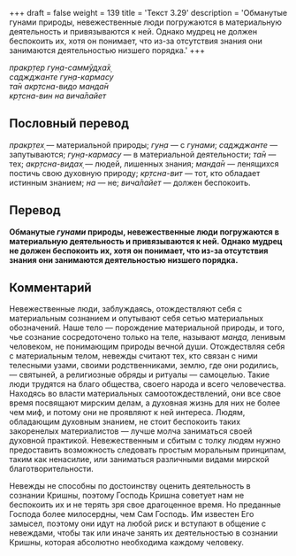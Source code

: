 +++
draft = false
weight = 139
title = 'Текст 3.29'
description = 'Обманутые гунами природы, невежественные люди погружаются в материальную деятельность и привязываются к ней. Однако мудрец не должен беспокоить их, хотя он понимает, что из-за отсутствия знания они занимаются деятельностью низшего порядка.'
+++

_пракр̣тер гун̣а-саммӯд̣ха̄х̣  
саджджанте гун̣а-кармасу  
та̄н акр̣тсна-видо манда̄н  
кр̣тсна-вин на вича̄лайет_

## Пословный перевод

_пракр̣тех̣_ — материальной природы; _гун̣а_ — с _гунами_; _саджджанте_ — запутываются; _гун̣а_\-_кармасу_ — в материальной деятельности; _та̄н_ — тех; _акр̣тсна_\-_видах̣_ — людей, лишенных знания; _манда̄н_ — ленящихся постичь свою духовную природу; _кр̣тсна_\-_вит_ — тот, кто обладает истинным знанием; _на_ — не; _вича̄лайет_ — должен беспокоить.

## Перевод

**Обманутые _гунами_ природы, невежественные люди погружаются в материальную деятельность и привязываются к ней. Однако мудрец не должен беспокоить их, хотя он понимает, что из-за отсутствия знания они занимаются деятельностью низшего порядка.**

## Комментарий

Невежественные люди, заблуждаясь, отождествляют себя с материальным сознанием и опутывают себя сетью материальных обозначений. Наше тело — порождение материальной природы, и того, чье сознание сосредоточено только на теле, называют _манда,_ ленивым человеком, не понимающим природы вечной души. Отождествляя себя с материальным телом, невежды считают тех, кто связан с ними телесными узами, своими родственниками, землю, где они родились, — святыней, а религиозные обряды и ритуалы — самоцелью. Такие люди трудятся на благо общества, своего народа и всего человечества. Находясь во власти материальных самоотождествлений, они все свое время посвящают мирским делам, а духовная жизнь для них не более чем миф, и потому они не проявляют к ней интереса. Людям, обладающим духовным знанием, не стоит беспокоить таких закоренелых материалистов — лучше молча заниматься своей духовной практикой. Невежественным и сбитым с толку людям нужно предоставить возможность следовать простым моральным принципам, таким как ненасилие, или заниматься различными видами мирской благотворительности.

Невежды не способны по достоинству оценить деятельность в сознании Кришны, поэтому Господь Кришна советует нам не беспокоить их и не терять зря свое драгоценное время. Но преданные Господа более милосердны, чем Сам Господь. Им известен Его замысел, поэтому они идут на любой риск и вступают в общение с невеждами, чтобы так или иначе занять их деятельностью в сознании Кришны, которая абсолютно необходима каждому человеку.
